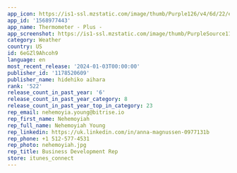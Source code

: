 ```yaml
---
app_icon: https://is1-ssl.mzstatic.com/image/thumb/Purple126/v4/6d/22/ee/6d22eee0-b229-777e-92fc-c394ea622563/AppIcon-0-0-1x_U007emarketing-0-5-0-P3-85-220.png/1024x1024bb.png
app_id: '1568977443'
app_name: Thermometer - Plus -
app_screenshot: https://is1-ssl.mzstatic.com/image/thumb/PurpleSource116/v4/39/bb/e4/39bbe4f8-317a-7ca6-836c-c4de206475a1/55c47380-436d-400d-a768-a42a1cf3984d__U6e29_U5ea6_U8a08__U7e26_x.001.jpeg/1242x2688bb.png
category: Weather
country: US
id: 6eGZl9Ahcoh9
language: en
most_recent_release: '2024-01-03T00:00:00'
publisher_id: '1178520609'
publisher_name: hidehiko aihara
rank: '522'
release_count_in_past_year: '6'
release_count_in_past_year_category: 8
release_count_in_past_year_top_in_category: 23
rep_email: nehemoyia.young@bitrise.io
rep_first_name: Nehemoyiah
rep_full_name: Nehemoyiah Young
rep_linkedin: https://uk.linkedin.com/in/anna-magnussen-0977131b
rep_phone: +1 512-577-4531
rep_photo: nehemoyiah.jpg
rep_title: Business Development Rep
store: itunes_connect
---
```

